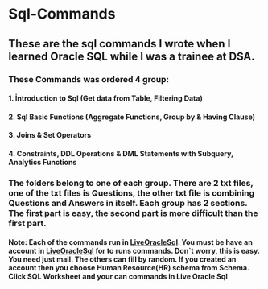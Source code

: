 # Sql-Commands
## These are the sql commands I wrote when I learned Oracle SQL while I was a trainee at DSA.
 ### These Commands was ordered 4 group:
 #### 1. İntroduction to Sql (Get data from Table, Filtering Data)
 #### 2. Sql Basic Functions (Aggregate Functions, Group by & Having Clause)
 #### 3. Joins & Set Operators
 #### 4. Constraints, DDL Operations & DML Statements with Subquery, Analytics Functions
### The folders belong to one of each group. There are 2 txt files, one of the txt files is Questions, the other txt file is combining Questions and Answers in itself. Each group has 2 sections. The first part is easy, the second part is more difficult than the first part.
#### Note: Each of the commands run in [LiveOracleSql](https://livesql.oracle.com/apex/f?p=590:1:103462609988166:::RP). You must be have an account in [LiveOracleSql](https://profile.oracle.com/myprofile/account/create-account.jspx) for to runs commands. Don`t worry, this is easy. You need just mail. The others can fill by random. If you created an account then you choose Human Resource(HR) schema from Schema. Click SQL Worksheet and your can commands in Live Oracle Sql 
